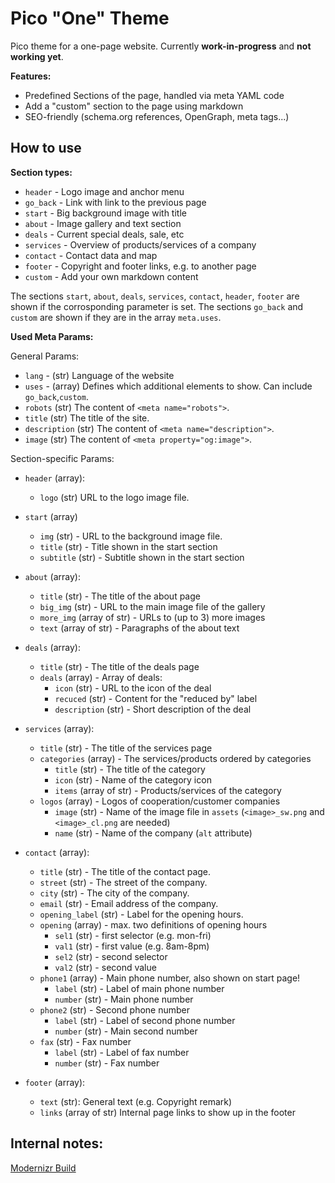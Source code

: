 Pico "One" Theme
==============

Pico theme for a one-page website. Currently **work-in-progress** and **not working yet**.

**Features:**

- Predefined Sections of the page, handled via meta YAML code
- Add a "custom" section to the page using markdown
- SEO-friendly (schema.org references, OpenGraph, meta tags...)

How to use
----------

**Section types:**

- `header` - Logo image and anchor menu
- `go_back` - Link with link to the previous page
- `start` - Big background image with title
- `about` - Image gallery and text section
- `deals` - Current special deals, sale, etc
- `services` - Overview of products/services of a company
- `contact` - Contact data and map
- `footer` - Copyright and footer links, e.g. to another page
- `custom` - Add your own markdown content

The sections `start`, `about`, `deals`, `services`, `contact`, `header`, `footer` are shown if the corrosponding parameter is set. The sections `go_back` and `custom` are shown if they are in the array `meta.uses`.

**Used Meta Params:**

General Params:

- `lang` - (str) Language of the website
- `uses` - (array) Defines which additional elements to show. Can include `go_back`,`custom`.
- `robots` (str) The content of `<meta name="robots">`.
- `title` (str) The title of the site.
- `description` (str) The content of `<meta name="description">`.
- `image` (str) The content of `<meta property="og:image">`. 

Section-specific Params:

- `header` (array):
    - `logo` (str) URL to the logo image file.

- `start` (array)
    - `img` (str) - URL to the background image file.
    - `title` (str) - Title shown in the start section
    - `subtitle` (str) - Subtitle shown in the start section

- `about` (array):
    - `title` (str) - The title of the about page
    - `big_img` (str) - URL to the main image file of the gallery
    - `more_img` (array of str) - URLs to (up to 3) more images
    - `text` (array of str) - Paragraphs of the about text

- `deals` (array):
    - `title` (str) - The title of the deals page
    - `deals` (array) - Array of deals:
        - `icon` (str) - URL to the icon of the deal
        - `recuced` (str) - Content for the "reduced by" label
        - `description` (str) - Short description of the deal

- `services` (array):
    - `title` (str) - The title of the services page
    - `categories` (array) - The services/products ordered by categories
        - `title` (str) - The title of the category
        - `icon` (str) - Name of the category icon
        - `items` (array of str) - Products/services of the category
    - `logos` (array) - Logos of cooperation/customer companies
        - `image` (str) - Name of the image file in `assets` (`<image>_sw.png` and `<image>_cl.png` are needed)
        - `name` (str) - Name of the company (`alt` attribute)

- `contact` (array):
    - `title` (str) - The title of the contact page.
    - `street` (str) - The street of the company.
    - `city` (str) - The city of the company.
    - `email` (str) - Email address of the company.
    - `opening_label` (str) - Label for the opening hours.
    - `opening` (array) - max. two definitions of opening hours
        - `sel1` (str) - first selector (e.g. mon-fri)
        - `val1` (str) - first value (e.g. 8am-8pm)
        - `sel2` (str) - second selector
        - `val2` (str) - second value
    - `phone1` (array) - Main phone number, also shown on start page!
        - `label` (str) - Label of main phone number
        - `number` (str) - Main phone number
    - `phone2` (str) - Second phone number
        - `label` (str) - Label of second phone number
        - `number` (str) - Main second number
    - `fax` (str) - Fax number
        - `label` (str) - Label of fax number
        - `number` (str) - Fax number

- `footer` (array):
    - `text` (str): General text (e.g. Copyright remark)
    - `links` (array of str) Internal page links to show up in the footer

Internal notes:
-------------------

[Modernizr Build](https://codepen.io/anon/pen/WzQwej)